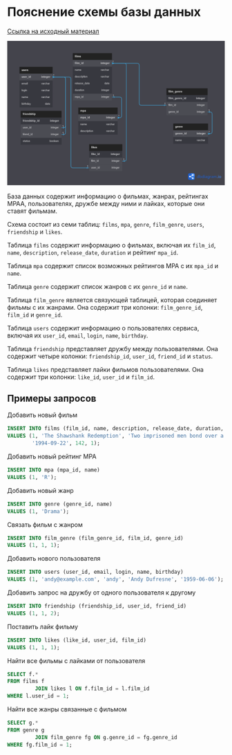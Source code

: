 # Пояснение схемы базы данных

[Ссылка на исходный материал](https://dbdiagram.io/d/644260896b31947051f90e2b)

![db_map](src/main/resources/db_map.png)

База данных содержит информацию о фильмах, жанрах, рейтингах MPAA, пользователях, дружбе между ними
и лайках, которые они ставят фильмам.

Схема состоит из семи таблиц: `films`, `mpa`, `genre`, `film_genre`, `users`, `friendship`
и `likes`.

Таблица `films` содержит информацию о фильмах, включая
их `film_id`, `name`, `description`, `release_date`, `duration` и рейтинг `mpa_id`.

Таблица `mpa` содержит список возможных рейтингов MPA с их `mpa_id` и `name`.

Таблица `genre` содержит список жанров с их `genre_id` и `name`.

Таблица `film_genre` является связующей таблицей, которая соединяет фильмы с их жанрами. Она
содержит три колонки: `film_genre_id`, `film_id` и `genre_id`.

Таблица `users` содержит информацию о пользователях сервиса, включая
их `user_id`, `email`, `login`, `name`, `birthday`.

Таблица `friendship` представляет дружбу между пользователями. Она содержит четыре
колонки: `friendship_id`, `user_id`, `friend_id` и `status`.

Таблица `likes` представляет лайки фильмов пользователями. Она содержит три
колонки: `like_id`, `user_id` и `film_id`.

## Примеры запросов

Добавить новый фильм

```sql
INSERT INTO films (film_id, name, description, release_date, duration, mpa_id)
VALUES (1, 'The Shawshank Redemption', 'Two imprisoned men bond over a number of years...',
        '1994-09-22', 142, 1);
```

Добавить новый рейтинг MPA

```sql
INSERT INTO mpa (mpa_id, name)
VALUES (1, 'R');
```

Добавить новый жанр

```sql
INSERT INTO genre (genre_id, name)
VALUES (1, 'Drama');
```

Связать фильм с жанром

```sql
INSERT INTO film_genre (film_genre_id, film_id, genre_id)
VALUES (1, 1, 1);
```

Добавить нового пользователя

```sql
INSERT INTO users (user_id, email, login, name, birthday)
VALUES (1, 'andy@example.com', 'andy', 'Andy Dufresne', '1959-06-06');
```

Добавить запрос на дружбу от одного пользователя к другому

```sql
INSERT INTO friendship (friendship_id, user_id, friend_id)
VALUES (1, 1, 2);
```

Поставить лайк фильму

```sql
INSERT INTO likes (like_id, user_id, film_id)
VALUES (1, 1, 1);
```

Найти все фильмы с лайками от пользователя

```sql
SELECT f.*
FROM films f
         JOIN likes l ON f.film_id = l.film_id
WHERE l.user_id = 1;
```

Найти все жанры связанные с фильмом

```sql
SELECT g.*
FROM genre g
         JOIN film_genre fg ON g.genre_id = fg.genre_id
WHERE fg.film_id = 1;
```
